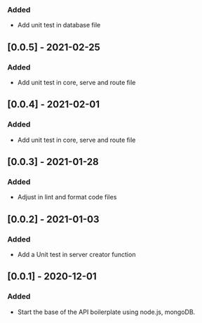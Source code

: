 ### Added

- Add unit test in database file

## [0.0.5] - 2021-02-25

### Added

- Add unit test in core, serve and route file

## [0.0.4] - 2021-02-01

### Added

- Add unit test in core, serve and route file

## [0.0.3] - 2021-01-28

### Added

- Adjust in lint and format code files

## [0.0.2] - 2021-01-03

### Added

- Add a Unit test in server creator function

## [0.0.1] - 2020-12-01

### Added

- Start the base of the API boilerplate using node.js, mongoDB.
